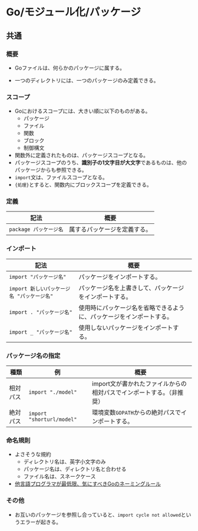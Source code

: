 # Go/モジュール化/パッケージ

## 共通

### 概要

- Goファイルは、何らかのパッケージに属する。

- 一つのディレクトリには、一つのパッケージのみ定義できる。

### スコープ

- Goにおけるスコープには、大きい順に以下のものがある。
  - パッケージ
  - ファイル
  - 関数
  - ブロック
  - 制御構文
- 関数外に定義されたものは、パッケージスコープとなる。
- パッケージスコープのうち、**識別子の1文字目が大文字**であるものは、他のパッケージからも参照できる。
- `import`文は、ファイルスコープとなる。
- `{処理}`とすると、関数内にブロックスコープを定義できる。

### 定義

| 記法                   | 概要                         |
| ---------------------- | ---------------------------- |
| `package パッケージ名` | 属するパッケージを定義する。 |

### インポート

| 記法                                       | 概要                                                         |
| ------------------------------------------ | ------------------------------------------------------------ |
| `import "パッケージ名"`                    | パッケージをインポートする。                                 |
| `import 新しいパッケージ名 "パッケージ名"` | パッケージ名を上書きして、パッケージをインポートする。       |
| `import . "パッケージ名"`                  | 使用時にパッケージ名を省略できるように、パッケージをインポートする。 |
| `import _ "パッケージ名"`                  | 使用しないパッケージをインポートする。                       |

### パッケージ名の指定

| 種類     | 例                        | 概要                                                         |
| -------- | ------------------------- | ------------------------------------------------------------ |
| 相対パス | `import "./model"`        | import文が書かれたファイルからの相対パスでインポートする。（非推奨） |
| 絶対パス | `import "shorturl/model"` | 環境変数`GOPATH`からの絶対パスでインポートする。             |

### 命名規則

- よさそうな規約
  - ディレクトリ名は、英字小文字のみ
  - パッケージ名は、ディレクトリ名と合わせる
  - ファイル名は、スネークケース
- [他言語プログラマが最低限、気にすべきGoのネーミングルール](https://zenn.dev/keitakn/articles/go-naming-rules)

### その他

- お互いのパッケージを参照し合っていると、`import cycle not allowed`というエラーが起きる。
